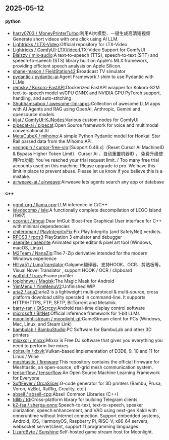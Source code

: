 ## 2025-05-12

#### python
* [harry0703 / MoneyPrinterTurbo](https://github.com/harry0703/MoneyPrinterTurbo):利用AI大模型，一键生成高清短视频 Generate short videos with one click using AI LLM.
* [Lightricks / LTX-Video](https://github.com/Lightricks/LTX-Video):Official repository for LTX-Video
* [Lightricks / ComfyUI-LTXVideo](https://github.com/Lightricks/ComfyUI-LTXVideo):LTX-Video Support for ComfyUI
* [Blaizzy / mlx-audio](https://github.com/Blaizzy/mlx-audio):A text-to-speech (TTS), speech-to-text (STT) and speech-to-speech (STS) library built on Apple's MLX framework, providing efficient speech analysis on Apple Silicon.
* [shane-mason / FieldStation42](https://github.com/shane-mason/FieldStation42):Broadcast TV simulator
* [pydantic / pydantic-ai](https://github.com/pydantic/pydantic-ai):Agent Framework / shim to use Pydantic with LLMs
* [remsky / Kokoro-FastAPI](https://github.com/remsky/Kokoro-FastAPI):Dockerized FastAPI wrapper for Kokoro-82M text-to-speech model w/CPU ONNX and NVIDIA GPU PyTorch support, handling, and auto-stitching
* [Shubhamsaboo / awesome-llm-apps](https://github.com/Shubhamsaboo/awesome-llm-apps):Collection of awesome LLM apps with AI Agents and RAG using OpenAI, Anthropic, Gemini and opensource models.
* [kijai / ComfyUI-KJNodes](https://github.com/kijai/ComfyUI-KJNodes):Various custom nodes for ComfyUI
* [pipecat-ai / pipecat](https://github.com/pipecat-ai/pipecat):Open Source framework for voice and multimodal conversational AI
* [MetaCubeX / mihomo](https://github.com/MetaCubeX/mihomo):A simple Python Pydantic model for Honkai: Star Rail parsed data from the Mihomo API.
* [yeongpin / cursor-free-vip](https://github.com/yeongpin/cursor-free-vip):[Support 0.49.x]（Reset Cursor AI MachineID & Bypass Higher Token Limit） Cursor Ai ，自动重置机器ID ， 免费升级使用Pro功能: You've reached your trial request limit. / Too many free trial accounts used on this machine. Please upgrade to pro. We have this limit in place to prevent abuse. Please let us know if you believe this is a mistake.
* [airweave-ai / airweave](https://github.com/airweave-ai/airweave):Airweave lets agents search any app or database

#### c++
* [ggml-org / llama.cpp](https://github.com/ggml-org/llama.cpp):LLM inference in C/C++
* [isledecomp / isle](https://github.com/isledecomp/isle):A functionally complete decompilation of LEGO Island (1997)
* [ocornut / imgui](https://github.com/ocornut/imgui):Dear ImGui: Bloat-free Graphical User interface for C++ with minimal dependencies
* [chiteroman / PlayIntegrityFix](https://github.com/chiteroman/PlayIntegrityFix):Fix Play Integrity (and SafetyNet) verdicts.
* [RPCS3 / rpcs3](https://github.com/RPCS3/rpcs3):PlayStation 3 emulator and debugger
* [aseprite / aseprite](https://github.com/aseprite/aseprite):Animated sprite editor & pixel art tool (Windows, macOS, Linux)
* [M2Team / NanaZip](https://github.com/M2Team/NanaZip):The 7-Zip derivative intended for the modern Windows experience
* [HIllya51 / LunaTranslator](https://github.com/HIllya51/LunaTranslator):Galgame翻译器，支持HOOK、OCR、剪贴板等。Visual Novel Translator , support HOOK / OCR / clipboard
* [wolfpld / tracy](https://github.com/wolfpld/tracy):Frame profiler
* [topjohnwu / Magisk](https://github.com/topjohnwu/Magisk):The Magic Mask for Android
* [YimMenu / YimMenuV2](https://github.com/YimMenu/YimMenuV2):Unfinished WIP
* [aria2 / aria2](https://github.com/aria2/aria2):aria2 is a lightweight multi-protocol & multi-source, cross platform download utility operated in command-line. It supports HTTP/HTTPS, FTP, SFTP, BitTorrent and Metalink.
* [barry-ran / QtScrcpy](https://github.com/barry-ran/QtScrcpy):Android real-time display control software
* [microsoft / BitNet](https://github.com/microsoft/BitNet):Official inference framework for 1-bit LLMs
* [moonlight-stream / moonlight-qt](https://github.com/moonlight-stream/moonlight-qt):GameStream client for PCs (Windows, Mac, Linux, and Steam Link)
* [bambulab / BambuStudio](https://github.com/bambulab/BambuStudio):PC Software for BambuLab and other 3D printers
* [mixxxdj / mixxx](https://github.com/mixxxdj/mixxx):Mixxx is Free DJ software that gives you everything you need to perform live mixes.
* [doitsujin / dxvk](https://github.com/doitsujin/dxvk):Vulkan-based implementation of D3D8, 9, 10 and 11 for Linux / Wine
* [meshtastic / firmware](https://github.com/meshtastic/firmware):This repository contains the official firmware for Meshtastic, an open-source, off-grid mesh communication system.
* [tensorflow / tensorflow](https://github.com/tensorflow/tensorflow):An Open Source Machine Learning Framework for Everyone
* [SoftFever / OrcaSlicer](https://github.com/SoftFever/OrcaSlicer):G-code generator for 3D printers (Bambu, Prusa, Voron, VzBot, RatRig, Creality, etc.)
* [abseil / abseil-cpp](https://github.com/abseil/abseil-cpp):Abseil Common Libraries (C++)
* [tdlib / td](https://github.com/tdlib/td):Cross-platform library for building Telegram clients
* [k2-fsa / sherpa-onnx](https://github.com/k2-fsa/sherpa-onnx):Speech-to-text, text-to-speech, speaker diarization, speech enhancement, and VAD using next-gen Kaldi with onnxruntime without Internet connection. Support embedded systems, Android, iOS, HarmonyOS, Raspberry Pi, RISC-V, x86_64 servers, websocket server/client, support 11 programming languages
* [LizardByte / Sunshine](https://github.com/LizardByte/Sunshine):Self-hosted game stream host for Moonlight.
